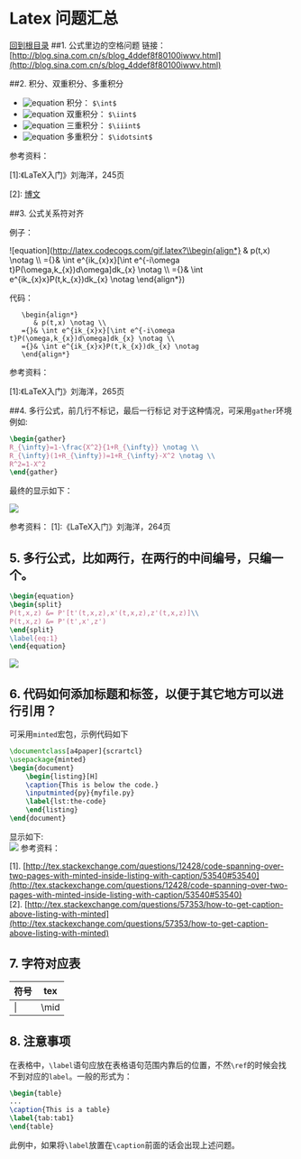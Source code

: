 Latex 问题汇总
=====
[回到根目录](./README.md)
##1. 公式里边的空格问题
链接：[http://blog.sina.com.cn/s/blog_4ddef8f80100iwwv.html](http://blog.sina.com.cn/s/blog_4ddef8f80100iwwv.html)

##2. 积分、双重积分、多重积分
- ![equation](http://latex.codecogs.com/gif.latex?\\int)  积分： `$\int$`
- ![equation](http://latex.codecogs.com/gif.latex?\\iint)  双重积分： `$\iint$`
- ![equation](http://latex.codecogs.com/gif.latex?\\iiint)  三重积分： `$\iiint$`
- ![equation](http://latex.codecogs.com/gif.latex?\\idotsint)  多重积分： `$\idotsint$`

参考资料：

\[1\]:《LaTeX入门》刘海洋，245页

\[2\]:  [博文](http://trumanliu.com/github-markdown-math-formulas/)

##3. 公式关系符对齐

例子：

![equation](http://latex.codecogs.com/gif.latex?\\begin{align*}
   & p(t,x) \\notag \\\\
={}& \\int e^{ik_{x}x}[\\int e^{-i\\omega t}P(\\omega,k_{x})d\\omega]dk_{x} \\notag \\\\
={}& \\int e^{ik_{x}x}P(t,k_{x})dk_{x} \\notag
\\end{align*})

代码：
```
   \begin{align*}
      & p(t,x) \notag \\
   ={}& \int e^{ik_{x}x}[\int e^{-i\omega t}P(\omega,k_{x})d\omega]dk_{x} \notag \\
   ={}& \int e^{ik_{x}x}P(t,k_{x})dk_{x} \notag
   \end{align*}
```
参考资料：

\[1\]:《LaTeX入门》刘海洋，265页

##4. 多行公式，前几行不标记，最后一行标记
对于这种情况，可采用`gather`环境
例如:
```latex
\begin{gather}
R_{\infty}=1-\frac{X^2}{1+R_{\infty}} \notag \\
R_{\infty}(1+R_{\infty})=1+R_{\infty}-X^2 \notag \\
R^2=1-X^2
\end{gather}
```
最终的显示如下：

![](http://i.imgur.com/N7Exn4B.png)

参考资料：
\[1\]:《LaTeX入门》刘海洋，264页

## 5. 多行公式，比如两行，在两行的中间编号，只编一个。

```latex
\begin{equation}
\begin{split}
P(t,x,z) &= P'[t'(t,x,z),x'(t,x,z),z'(t,x,z)]\\
P(t,x,z) &= P'(t',x',z')
\end{split}
\label{eq:1}
\end{equation}
```

![](http://i.imgur.com/xNFNjP6.png)

## 6. 代码如何添加标题和标签，以便于其它地方可以进行引用？
可采用`minted`宏包，示例代码如下

```latex
\documentclass[a4paper]{scrartcl}
\usepackage{minted}
\begin{document}
	\begin{listing}[H]
    \caption{This is below the code.}
    \inputminted{py}{myfile.py}
    \label{lst:the-code}
   	\end{listing}
\end{document}
```

显示如下:<br>
![](http://i.imgur.com/ad5eyYJ.png)
参考资料：

\[1\]. [http://tex.stackexchange.com/questions/12428/code-spanning-over-two-pages-with-minted-inside-listing-with-caption/53540#53540](http://tex.stackexchange.com/questions/12428/code-spanning-over-two-pages-with-minted-inside-listing-with-caption/53540#53540)<br>
\[2\]. [http://tex.stackexchange.com/questions/57353/how-to-get-caption-above-listing-with-minted](http://tex.stackexchange.com/questions/57353/how-to-get-caption-above-listing-with-minted)

## 7. 字符对应表

| 符号       | tex           |
| ------------- |:-------------:|
| &#124;    | \mid |







## 8. 注意事项
在表格中，`\label`语句应放在表格语句范围内靠后的位置，不然`\ref`的时候会找不到对应的`label`。一般的形式为：
```latex
\begin{table}
...
\caption{This is a table}
\label{tab:tab1}
\end{table}
```
此例中，如果将`\label`放置在`\caption`前面的话会出现上述问题。
